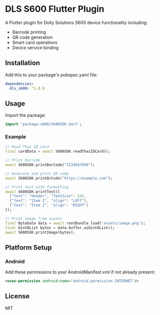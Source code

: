 # DLS S600 Flutter Plugin

A Flutter plugin for Dolly Solutions S600 device functionality including:

- Barcode printing
- QR code generation
- Smart card operations
- Device service binding

## Installation

Add this to your package's pubspec.yaml file:

```yaml
dependencies:
  dls_s600: ^1.0.0
```

## Usage

Import the package:

```dart
import 'package:s600/S600SDK.dart';
```

### Example

```dart
// Read Thai ID card
final cardData = await S600SDK.readThaiIDCard();

// Print barcode
await S600SDK.printBarCode("1234567890");

// Generate and print QR code
await S600SDK.printQrCode("https://example.com");

// Print text with formatting
await S600SDK.printText([
  {"text": "Header", "fontSize": 24},
  {"text": "Item 1", "align": "LEFT"},
  {"text": "Item 2", "align": "RIGHT"}
]);

// Print image from assets
final ByteData data = await rootBundle.load('assets/image.png');
final Uint8List bytes = data.buffer.asUint8List();
await S600SDK.printImage(bytes);
```

## Platform Setup

### Android

Add these permissions to your AndroidManifest.xml if not already present:

```xml
<uses-permission android:name="android.permission.INTERNET"/>
```

## License

MIT
